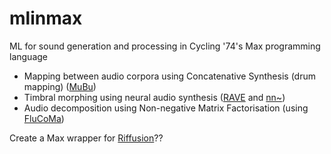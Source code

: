 # mlinmax
ML for sound generation and processing in Cycling '74's Max programming language

 - Mapping between audio corpora using Concatenative Synthesis (drum mapping) ([MuBu](https://forum.ircam.fr/projects/detail/mubu/))
 - Timbral morphing using neural audio synthesis ([RAVE](https://github.com/acids-ircam/RAVE) and [nn~](https://github.com/acids-ircam/nn_tilde))
 - Audio decomposition using Non-negative Matrix Factorisation (using [FluCoMa](https://www.flucoma.org/))
 
 Create a Max wrapper for [Riffusion](https://huggingface.co/riffusion/riffusion-model-v1)??
